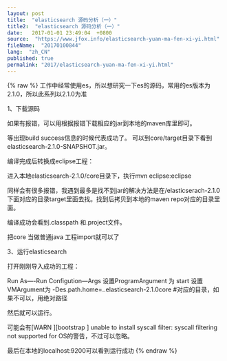 ```yaml
---
layout: post
title:  "elasticsearch 源码分析（一）"
title2:  "elasticsearch 源码分析（一）"
date:   2017-01-01 23:49:04  +0800
source:  "https://www.jfox.info/elasticsearch-yuan-ma-fen-xi-yi.html"
fileName:  "20170100844"
lang:  "zh_CN"
published: true
permalink: "2017/elasticsearch-yuan-ma-fen-xi-yi.html"
---
```

{% raw %}
工作中经常使用es，所以想研究一下es的源码，常用的es版本为2.1.0，所以此系列以2.1.0为准

1、下载源码

 如果有报错，可以用根据报错下载相应的jar到本地的maven库里即可。

 等出现build success信息的时候代表成功了。
可以到core/target目录下看到elasticsearch-2.1.0-SNAPSHOT.jar。

 编译完成后转换成eclipse工程：

 进入本地elasticsearch-2.1.0/core目录下，执行mvn eclipse:eclipse

 同样会有很多报错，我遇到最多是找不到jar的解决方法是在/elasticserach-2.1.0下面对应的目录target里面去找。找到后拷贝到本地的maven repo对应的目录里面。

 编译成功会看到.classpath 和.project文件。

 把core 当做普通java 工程import就可以了

3、运行elasticsearch

 打开刚刚导入成功的工程：

 Run As—-Run Configution—Args
设置ProgramArgument 为 start
设置VMArgument为 -Des.path.home=..elasticsearch-2.1.0core #对应的目录，如果不可以，用绝对路径

 然后就可以运行。

 可能会有[WARN ][bootstrap ] unable to install syscall filter: syscall filtering not supported for OS的警告，不过可以忽略。

 最后在本地的localhost:9200可以看到运行成功
{% endraw %}